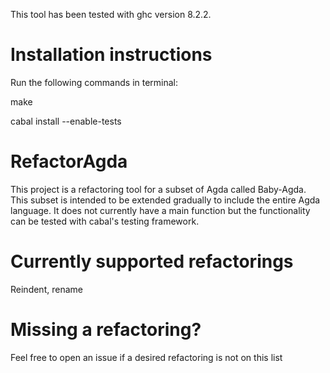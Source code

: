 This tool has been tested with ghc version 8.2.2.

<h1>Installation instructions</h1>
Run the following commands in terminal:

make

cabal install --enable-tests

<h1>RefactorAgda</h1>

This project is a refactoring tool for a subset of Agda called Baby-Agda. This subset is intended to be extended gradually to include the entire Agda language. It does not currently have a main function but the functionality can be tested with cabal's testing framework.

<h1>Currently supported refactorings</h1>
Reindent, rename

<h1> Missing a refactoring? </h1>
Feel free to open an issue if a desired refactoring is not on this list
